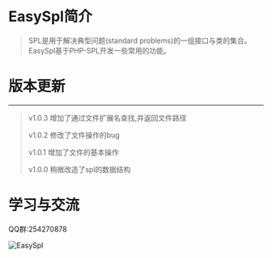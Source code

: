 # EasySpl简介

> SPL是用于解决典型问题\(standard problems\)的一组接口与类的集合。EasySpl基于PHP-SPL开发一些常用的功能。

# 版本更新

---

> v1.0.3 增加了通过文件扩展名查找,并返回文件路径
>
> v1.0.2 修改了文件操作的bug
>
> v1.0.1 增加了文件的基本操作
>
> v1.0.0 稍微改造了spl的数据结构

# 学习与交流

QQ群:254270878

![EasySpl](https://raw.githubusercontent.com/tuzisir/EasySplDocument/master/img/qq.png)

